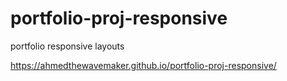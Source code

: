 # portfolio-proj-responsive
portfolio responsive layouts


https://ahmedthewavemaker.github.io/portfolio-proj-responsive/
